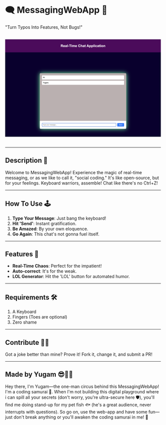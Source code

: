 # 🗨️ MessagingWebApp 👥 
"Turn Typos Into Features, Not Bugs!"
<br><br>

<img src="https://github.com/YugamPatel/MessegingWebApp/blob/main/MessegingWebApp.png"></img><br><br>



---

## Description 📝

Welcome to MessagingWebApp! Experience the magic of real-time messaging, or as we like to call it, "social coding." It's like open-source, but for your feelings. Keyboard warriors, assemble! Chat like there's no Ctrl+Z!

---

## How To Use 🕹️

1. **Type Your Message**: Just bang the keyboard! 
2. **Hit 'Send'**: Instant gratification.
3. **Be Amazed**: By your own eloquence.
4. **Go Again**: This chat's not gonna fuel itself.

---

## Features 🌈

- **Real-Time Chaos**: Perfect for the impatient!
- **Auto-correct**: It's for the weak.
- **LOL Generator**: Hit the 'LOL' button for automated humor.

---

## Requirements 🛠️

1. A Keyboard
2. Fingers (Toes are optional)
3. Zero shame

---

## Contribute 🙋‍♂️

Got a joke better than mine? Prove it! Fork it, change it, and submit a PR!

---

## Made by Yugam 😎👨‍💻

Hey there, I'm Yugam—the one-man circus behind this MessagingWebApp! I'm a coding samurai 🥷. When I'm not building this digital playground where i can spill all your secrets (don't worry, you're ultra-secure here 🛡️), you'll find me doing stand-up for my pet fish 🐟 (he's a great audience, never interrupts with questions). So go on, use the web-app and have some fun—just don't break anything or you'll awaken the coding samurai in me! 🚀



